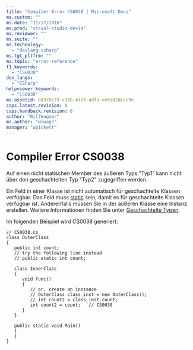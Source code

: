 ```yaml
---
title: "Compiler Error CS0038 | Microsoft Docs"
ms.custom: ""
ms.date: "11/17/2016"
ms.prod: "visual-studio-dev14"
ms.reviewer: ""
ms.suite: ""
ms.technology: 
  - "devlang-csharp"
ms.tgt_pltfrm: ""
ms.topic: "error-reference"
f1_keywords: 
  - "CS0038"
dev_langs: 
  - "CSharp"
helpviewer_keywords: 
  - "CS0038"
ms.assetid: ed378c79-c31b-4373-adfa-ee5dd2dccc9e
caps.latest.revision: 8
caps.handback.revision: 8
author: "BillWagner"
ms.author: "wiwagn"
manager: "wpickett"
---
```

# Compiler Error CS0038
Auf einen nicht statischen Member des äußeren Typs "Typ1" kann nicht über den geschachtelten Typ "Typ2" zugegriffen werden.  
  
 Ein Feld in einer Klasse ist nicht automatisch für geschachtelte Klassen verfügbar.  Das Feld muss [static](../../../csharp/language-reference/keywords/static.md) sein, damit es für geschachtelte Klassen verfügbar ist.  Anderenfalls müssen Sie in der äußeren Klasse eine Instanz erstellen.  Weitere Informationen finden Sie unter [Geschachtelte Typen](../../../csharp/programming-guide/classes-and-structs/nested-types.md).  
  
 Im folgenden Beispiel wird CS0038 generiert:  
  
```  
// CS0038.cs  
class OuterClass  
{  
   public int count;  
   // try the following line instead  
   // public static int count;  
  
   class InnerClass  
   {  
      void func()  
      {  
         // or, create an instance  
         // OuterClass class_inst = new OuterClass();  
         // int count2 = class_inst.count;  
         int count2 = count;   // CS0038  
      }  
   }  
  
   public static void Main()  
   {  
   }  
}  
```